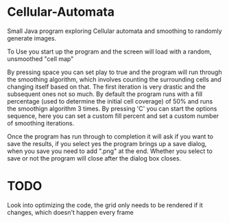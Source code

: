 # Cellular-Automata
Small Java program exploring Cellular automata and smoothing to randomly generate images.

To Use you start up the program and the screen will load with a random, unsmoothed "cell map"

By pressing space you can set play to true and the program will run through the smoothing algorithm, which involves counting the surrounding cells and changing itself based on that. The first iteration is very drastic and the subsequent ones not so much. By default the program runs with a fill percentage (used to determine the initial cell coverage) of 50% and runs the smoothign algorithm 3 times. By pressing 'C' you can start the options sequence, here you can set a custom fill percent and set a custom number of smoothing iterations.

Once the program has run through to completion it will ask if you want to save the results, if you select yes the program brings up a save dialog, when you save you need to add ".png" at the end. Whether you select to save or not the program will close after the dialog box closes.

TODO
====

Look into optimizing the code, the grid only needs to be rendered if it changes, which doesn't happen every frame
